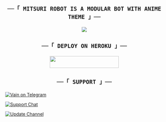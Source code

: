 <h2 align="center">

    ──「 MITSURI ROBOT IS A MODULAR BOT WITH ANIME THEME 」──

</h2>

<p align="center">

  <img src="https://telegra.ph/file/f63ce11f76db7f086af1f.jpg">

</p>

<h2 align="center">

    ──「 DEPLOY ON HEROKU 」──

</h2>

<p align="center"><a href="https://heroku.com/deploy?template=ttps://github.com/Agent8800/EST_Robot"> <img src="https://img.shields.io/badge/Deploy%20To%20Heroku-purple&light?style=for-the-badge&logo=heroku" width="220" height="38.45"/></a></p>

<h2 align="center">

    ──「 SUPPORT 」──

</h2>

<p align="center">

<a href="https://t.me/asta_est"> <img src="https://img.shields.io/badge/Kirito-User-green&yellow?style=for-the-badge&logo=telegram" alt="Vain on Telegram" /> </a>

<a href="https://t.me/est_official"> <img src="https://img.shields.io/badge/Support-Chat-green&yellow?style=for-the-badge&logo=telegram" alt="Support Chat" /> </a>

<a href="https://t.me/estanimes"> <img src="https://img.shields.io/badge/Update-Channel-green&yellow?style=for-the-badge&logo=telegram" alt="Update Channel" /> </a>

</p>


